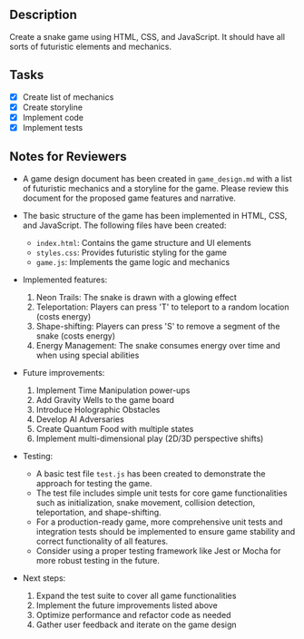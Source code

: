 ## Description

Create a snake game using HTML, CSS, and JavaScript.
It should have all sorts of futuristic elements and mechanics.

## Tasks

- [x] Create list of mechanics
- [x] Create storyline
- [x] Implement code
- [x] Implement tests

## Notes for Reviewers

- A game design document has been created in `game_design.md` with a list of futuristic mechanics and a storyline for the game. Please review this document for the proposed game features and narrative.
- The basic structure of the game has been implemented in HTML, CSS, and JavaScript. The following files have been created:

  - `index.html`: Contains the game structure and UI elements
  - `styles.css`: Provides futuristic styling for the game
  - `game.js`: Implements the game logic and mechanics

- Implemented features:

  1. Neon Trails: The snake is drawn with a glowing effect
  2. Teleportation: Players can press 'T' to teleport to a random location (costs energy)
  3. Shape-shifting: Players can press 'S' to remove a segment of the snake (costs energy)
  4. Energy Management: The snake consumes energy over time and when using special abilities

- Future improvements:

  1. Implement Time Manipulation power-ups
  2. Add Gravity Wells to the game board
  3. Introduce Holographic Obstacles
  4. Develop AI Adversaries
  5. Create Quantum Food with multiple states
  6. Implement multi-dimensional play (2D/3D perspective shifts)

- Testing:

  - A basic test file `test.js` has been created to demonstrate the approach for testing the game.
  - The test file includes simple unit tests for core game functionalities such as initialization, snake movement, collision detection, teleportation, and shape-shifting.
  - For a production-ready game, more comprehensive unit tests and integration tests should be implemented to ensure game stability and correct functionality of all features.
  - Consider using a proper testing framework like Jest or Mocha for more robust testing in the future.

- Next steps:
  1. Expand the test suite to cover all game functionalities
  2. Implement the future improvements listed above
  3. Optimize performance and refactor code as needed
  4. Gather user feedback and iterate on the game design
